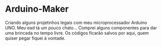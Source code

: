 # Arduino-Maker
Criando alguns projetinhos legais com meu microprocessador Arduino UNO. 
Meu ead tá  um pouco chato...
Comprei alguns componentes para dar uma brincada  no tempo livre. 
Os códigos ficarão salvos por aqui, quem quiser pegar fiquei à vontade.
